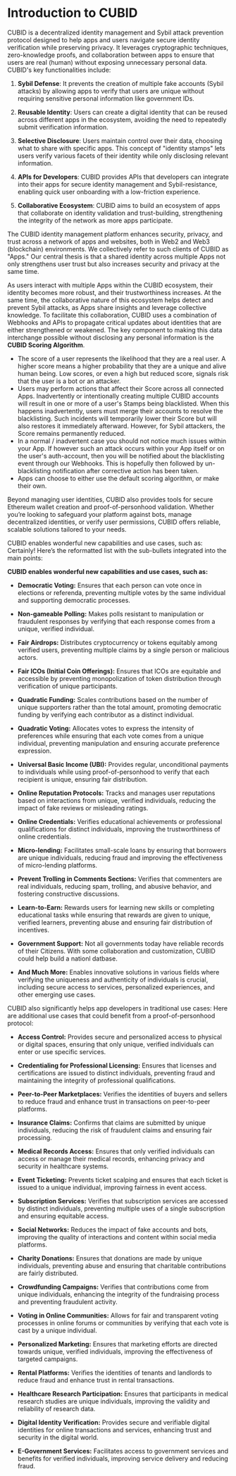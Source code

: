 # Introduction to CUBID

CUBID is a decentralized identity management and Sybil attack prevention protocol designed to help apps and users navigate secure identity verification while preserving privacy. It leverages cryptographic techniques, zero-knowledge proofs, and collaboration between apps to ensure that users are real (human) without exposing unnecessary personal data. CUBID's key functionalities include:

1. **Sybil Defense**: It prevents the creation of multiple fake accounts (Sybil attacks) by allowing apps to verify that users are unique without requiring sensitive personal information like government IDs.
   
2. **Reusable Identity**: Users can create a digital identity that can be reused across different apps in the ecosystem, avoiding the need to repeatedly submit verification information.

3. **Selective Disclosure**: Users maintain control over their data, choosing what to share with specific apps. This concept of "identity stamps" lets users verify various facets of their identity while only disclosing relevant information.

4. **APIs for Developers**: CUBID provides APIs that developers can integrate into their apps for secure identity management and Sybil-resistance, enabling quick user onboarding with a low-friction experience.

5. **Collaborative Ecosystem**: CUBID aims to build an ecosystem of apps that collaborate on identity validation and trust-building, strengthening the integrity of the network as more apps participate.

The CUBID identity management platform  enhances security, privacy, and trust across a network of apps and websites, both in Web2 and Web3 (blockchain) environments. We collectively refer to such clients of CUBID as "Apps." Our central thesis is that a shared identity across multiple Apps not only strengthens user trust but also increases security and privacy at the same time.

As users interact with multiple Apps within the CUBID ecosystem, their identity becomes more robust, and their trustworthiness increases. At the same time, the collaborative nature of this ecosystem helps detect and prevent Sybil attacks, as Apps share insights and leverage collective knowledge. To facilitate this collaboration, CUBID uses a combination of Webhooks and APIs to propagate critical updates about identities that are either strengthened or weakened. The key component to making this data interchange possible without disclosing any personal information is the **CUBID Scoring Algorithm**.
- The score of a user represents the likelihood that they are a real user. A higher score means a higher probability that they are a unique and alive human being. Low scores, or even a high but reduced score, signals risk that the user is a bot or an attacker. 
- Users may perform actions that affect their Score across all connected Apps. Inadvertently or intentionally creating multiple CUBID accounts will result in one or more of a user's Stamps being blacklisted. When this happens inadvertently, users must merge their accounts to resolve the blacklisting. Such incidents will temporarily lower their Score but will also restores it immediately afterward. However, for Sybil attackers, the Score remains permanently reduced. 
- In a normal / inadvertent case you should not notice much issues within your App. If however such an attack occurs within your App itself or on the user's auth-account, then you will be notified about the blacklisting event through our Webhooks. This is hopefully then followed by un-blacklisting notification after corrective action has been taken.
- Apps can choose to either use the default scoring algorithm, or make their own.

Beyond managing user identities, CUBID also provides tools for secure Ethereum wallet creation and proof-of-personhood validation. Whether you’re looking to safeguard your platform against bots, manage decentralized identities, or verify user permissions, CUBID offers reliable, scalable solutions tailored to your needs.

CUBID enables wonderful new capabilities and use cases, such as: 
Certainly! Here’s the reformatted list with the sub-bullets integrated into the main points:

**CUBID enables wonderful new capabilities and use cases, such as:**

- **Democratic Voting:** Ensures that each person can vote once in elections or referenda, preventing multiple votes by the same individual and supporting democratic processes.

- **Non-gameable Polling:** Makes polls resistant to manipulation or fraudulent responses by verifying that each response comes from a unique, verified individual.

- **Fair Airdrops:** Distributes cryptocurrency or tokens equitably among verified users, preventing multiple claims by a single person or malicious actors.

- **Fair ICOs (Initial Coin Offerings):** Ensures that ICOs are equitable and accessible by preventing monopolization of token distribution through verification of unique participants.

- **Quadratic Funding:** Scales contributions based on the number of unique supporters rather than the total amount, promoting democratic funding by verifying each contributor as a distinct individual.

- **Quadratic Voting:** Allocates votes to express the intensity of preferences while ensuring that each vote comes from a unique individual, preventing manipulation and ensuring accurate preference expression.

- **Universal Basic Income (UBI):** Provides regular, unconditional payments to individuals while using proof-of-personhood to verify that each recipient is unique, ensuring fair distribution.

- **Online Reputation Protocols:** Tracks and manages user reputations based on interactions from unique, verified individuals, reducing the impact of fake reviews or misleading ratings.

- **Online Credentials:** Verifies educational achievements or professional qualifications for distinct individuals, improving the trustworthiness of online credentials.

- **Micro-lending:** Facilitates small-scale loans by ensuring that borrowers are unique individuals, reducing fraud and improving the effectiveness of micro-lending platforms.

- **Prevent Trolling in Comments Sections:** Verifies that commenters are real individuals, reducing spam, trolling, and abusive behavior, and fostering constructive discussions.

- **Learn-to-Earn:** Rewards users for learning new skills or completing educational tasks while ensuring that rewards are given to unique, verified learners, preventing abuse and ensuring fair distribution of incentives.

- **Government Support:** Not all governments today have reliable records of their Citizens. With some collaboration and customization, CUBID could help build a nationl datbase.

- **And Much More:** Enables innovative solutions in various fields where verifying the uniqueness and authenticity of individuals is crucial, including secure access to services, personalized experiences, and other emerging use cases.

CUBID also significantly helps app developers in traditional use cases:
Here are additional use cases that could benefit from a proof-of-personhood protocol:

- **Access Control:** Provides secure and personalized access to physical or digital spaces, ensuring that only unique, verified individuals can enter or use specific services.

- **Credentialing for Professional Licensing:** Ensures that licenses and certifications are issued to distinct individuals, preventing fraud and maintaining the integrity of professional qualifications.

- **Peer-to-Peer Marketplaces:** Verifies the identities of buyers and sellers to reduce fraud and enhance trust in transactions on peer-to-peer platforms.

- **Insurance Claims:** Confirms that claims are submitted by unique individuals, reducing the risk of fraudulent claims and ensuring fair processing.

- **Medical Records Access:** Ensures that only verified individuals can access or manage their medical records, enhancing privacy and security in healthcare systems.

- **Event Ticketing:** Prevents ticket scalping and ensures that each ticket is issued to a unique individual, improving fairness in event access.

- **Subscription Services:** Verifies that subscription services are accessed by distinct individuals, preventing multiple uses of a single subscription and ensuring equitable access.

- **Social Networks:** Reduces the impact of fake accounts and bots, improving the quality of interactions and content within social media platforms.

- **Charity Donations:** Ensures that donations are made by unique individuals, preventing abuse and ensuring that charitable contributions are fairly distributed.

- **Crowdfunding Campaigns:** Verifies that contributions come from unique individuals, enhancing the integrity of the fundraising process and preventing fraudulent activity.

- **Voting in Online Communities:** Allows for fair and transparent voting processes in online forums or communities by verifying that each vote is cast by a unique individual.

- **Personalized Marketing:** Ensures that marketing efforts are directed towards unique, verified individuals, improving the effectiveness of targeted campaigns.

- **Rental Platforms:** Verifies the identities of tenants and landlords to reduce fraud and enhance trust in rental transactions.

- **Healthcare Research Participation:** Ensures that participants in medical research studies are unique individuals, improving the validity and reliability of research data.

- **Digital Identity Verification:** Provides secure and verifiable digital identities for online transactions and services, enhancing trust and security in the digital world.

- **E-Government Services:** Facilitates access to government services and benefits for verified individuals, improving service delivery and reducing fraud.

